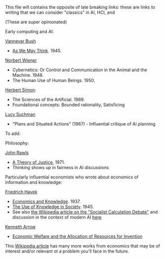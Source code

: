 This file will contains the opposite of late breaking links: these are links to writing that we can consider "classics" in AI, HCI, and

(These are super opinionated)

Early computing and AI:

[Vannevar Bush](https://en.wikipedia.org/wiki/Vannevar_Bush)
- [As We May Think](https://www.theatlantic.com/magazine/archive/1945/07/as-we-may-think/303881/). 1945.

[Norbert Wiener](https://en.wikipedia.org/wiki/Norbert_Wiener)
- Cybernetics: Or Control and Communication in the Animal and the Machine. 1948.
- The Human Use of Human Beings. 1950.

[Herbert Simon](https://en.wikipedia.org/wiki/Herbert_A._Simon):
- The Sciences of the Artificial. 1969.
- Foundational concepts: Bounded rationality, Satisficing

[Lucy Suchman](https://en.wikipedia.org/wiki/Lucy_Suchman)
- "Plans and Situated Actions" (1987) - Influential critique of AI planning

To add: 

Philosophy:

[John Rawls](https://en.wikipedia.org/wiki/John_Rawls)
- [A Theory of Justice](https://en.wikipedia.org/wiki/A_Theory_of_Justice), 1971.
- Thinking shows up in fairness in AI discussions


Particularly influential economists who wrote about economics of information and knowledge:

[Friedrich Hayek](https://en.wikipedia.org/wiki/Friedrich_Hayek)
- [Economics and Knowledge](https://www.jstor.org/stable/2548786). 1937.
- [The Use of Knowledge in Society](https://www.econlib.org/library/Essays/hykKnw.html). 1945.
- See also [the Wikipedia article on the "Socialist Calculation Debate"](https://en.wikipedia.org/wiki/Socialist_calculation_debate) and discussion in the context of modern AI [here](https://papers.ssrn.com/sol3/papers.cfm?abstract_id=5054402)

[Kenneth Arrow](https://en.wikipedia.org/wiki/Kenneth_Arrow)
- [Economic Welfare and the Allocation of Resources for Invention](https://www.nber.org/system/files/chapters/c2144/c2144.pdf)

This [Wikipedia article](https://en.wikipedia.org/wiki/Information_asymmetry) has many more works from economics that may be of interest and/or relevant ot a problem you'll face in the future.

